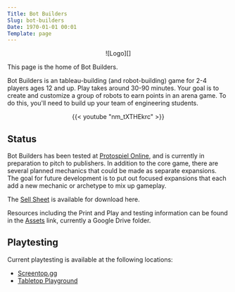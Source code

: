 ```yaml
---
Title: Bot Builders
Slug: bot-builders
Date: 1970-01-01 00:01
Template: page
---
```


<center>
![Logo][]
</center>

This page is the home of Bot Builders.

Bot Builders is an tableau-building (and robot-building) game for 2-4 players ages 12 and up.
Play takes around 30-90 minutes.
Your goal is to create and customize a group of robots to earn points in an arena game.
To do this, you'll need to build up your team of engineering students.

<center>
{{< youtube "nm_tXTHEkrc" >}}
</center>

## Status

Bot Builders has been tested at [Protospiel Online][], and is currently in preparation to pitch to publishers.
In addition to the core game, there are several planned mechanics that could be made as separate expansions.
The goal for future development is to put out focused expansions that each add a new mechanic or archetype to mix up gameplay.

The [Sell Sheet][] is available for download here.

Resources including the Print and Play and testing information can be found in the [Assets][] link, currently a Google Drive folder.

## Playtesting

Current playtesting is available at the following locations:

- [Screentop.gg](https://screentop.gg/@msoucy/bot-builders)
- [Tabletop Playground](https://mod.io/g/tabletopplayground/m/bot-builders)


[Protospiel Online]: https://protospiel.online/
[Assets]: https://short.msoucy.me/botbuilders-assets
[Sell Sheet]: {attach}bot-builders-sell-sheet.pdf
[Logo]: {attach}bot-builders-logo.png

